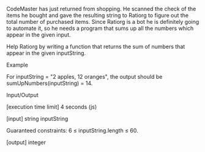 CodeMaster has just returned from shopping. He scanned the check of the items he bought and gave the resulting string to Ratiorg to figure out the total number of purchased items. Since Ratiorg is a bot he is definitely going to automate it, so he needs a program that sums up all the numbers which appear in the given input.

Help Ratiorg by writing a function that returns the sum of numbers that appear in the given inputString.

Example

For inputString = "2 apples, 12 oranges", the output should be
sumUpNumbers(inputString) = 14.

Input/Output

[execution time limit] 4 seconds (js)

[input] string inputString

Guaranteed constraints:
6 ≤ inputString.length ≤ 60.

[output] integer
